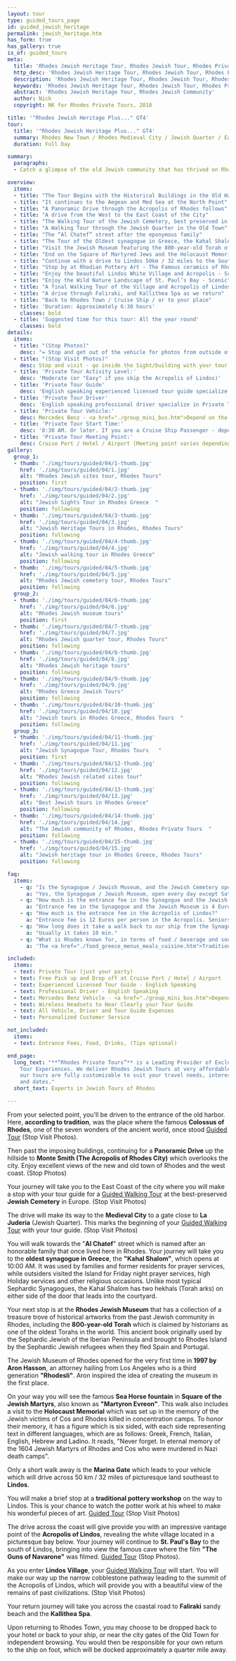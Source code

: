 ```yaml
---
layout: tour
type: guided_tours_page
id: guided_jewish_heritage
permalink: jewish_heritage.htm
has_form: true
has_gallery: true
is_of: guided_tours
meta:
  title: 'Rhodes Jewish Heritage Tour, Rhodes Jewish Tour, Rhodes Private Tours'
  http_desc: 'Rhodes Jewish Heritage Tour, Rhodes Jewish Tour, Rhodes Private Tours'
  description: 'Rhodes Jewish Heritage Tour, Rhodes Jewish Tour, Rhodes Private Tours'
  keywords: 'Rhodes Jewish Heritage Tour, Rhodes Jewish Tour, Rhodes Private Tours'
  abstract: 'Rhodes Jewish Heritage Your, Rhodes Jewish Community'
  author: Nick
  copyright: NK for Rhodes Private Tours, 2018

title: '"Rhodes Jewish Heritage Plus..." GT4'
tour:
  title: '"Rhodes Jewish Heritage Plus..." GT4'
  summary: Rhodes New Town / Rhodes Medieval City / Jewish Quarter / East Coast of the Island / Village and Acropolis of Lindos
  duration: Full Day

summary:
  paragraphs:
  - Catch a glimpse of the old Jewish community that has thrived on Rhodes for centuries. Visit the Jewish Quarter in the medieval city for greater insights about what life was like for the people that lived there. Unlock the mysteries of early life in Rhodes by ending your trip with an exciting visit to Lindos, where another chapter of history is quietly tucked away waiting to be relived once again. 

overview:
  items:
  - title: "The Tour Begins with the Historical Buildings in the Old Harbor"
  - title: "It continues to the Aegean and Med Sea at the North Point"
  - title: "A Panoramic Drive through the Acropolis of Rhodes follows"
  - title: "A drive from the West to the East Coast of the City"
  - title: "The Walking Tour of the Jewish Cemetery, best preserved in Europe"
  - title: "A Walking Tour through the Jewish Quarter in the Old Town"
  - title: "The “Al Chatef” street after the eponymous family"
  - title: "The Tour of the Oldest synagogue in Greece, the Kahal Shalom"
  - title: "Visit the Jewish Museum featuring the 800-year-old Torah of Rhodes"
  - title: "End on the Square of Martyred Jews and the Holocaust Memorial"
  - title: "Continue with a drive to Lindos 50km / 32 miles to the Southeast"
  - title: "Stop by at Rhodian Pottery Art - The Famous ceramics of Rhodes"
  - title: "Enjoy the beautiful Lindos White Village and Acropolis - Scenic"
  - title: "Enjoy the Wild Nature Landscape of St. Paul’s Bay - Scenic"
  - title: "A final Walking Tour of the Village and Acropolis of Lindos - Top Landmark"
  - title: "A drive through Faliraki, and Kallithea Spa as we return"
  - title: "Back to Rhodes Town / Cruise Ship / or to your place"
  - title: 'Duration: Approximately 6:30 hours'
    classes: bold
  - title: 'Suggested time for this tour: All the year round'
    classes: bold
details:
  items:
  - title: "(Stop Photos)"
    desc: "= Stop and get out of the vehicle for photos from outside of the Sight/Building <u>Guided Tour</u> (stay close to vehicle)"
  - title: "(Stop Visit Photos)"
    desc: Stop and visit - go inside the Sight/building with your tour guide for photos and <u>Guided Walking Tour</u>
  - title: 'Private Tour Activity Level:'
    desc: 'Moderate (or "Easy" if you skip the Acropolis of Lindos)'
  - title: 'Private Tour Guide'
    desc: 'English speaking experienced licensed tour guide specialize in Private Tours'
  - title: 'Private Tour Driver'
    desc: 'English speaking professional driver specialize in Private Tours'
  - title: 'Private Tour Vehicle:'
    desc: Mercedes Benz - <a href="./group_mini_bus.htm">Depend on the size of your group</a>
  - title: 'Private Tour Start Time:'
    desc: '8:30 AM. Or later. If you are a Cruise Ship Passenger - depend on your cruise ship dock time.'
  - title: 'Private Tour Meeting Point:'
    desc: Cruise Port / Hotel / Airport (Meeting point varies depending on option booked)
gallery:
  group_1:
  - thumb: './img/tours/guided/04/1-thumb.jpg'
    href: './img/tours/guided/04/1.jpg'
    alt: "Rhodes Jewish sites tour, Rhodes Tours"
    position: first
  - thumb: './img/tours/guided/04/2-thumb.jpg'
    href: './img/tours/guided/04/2.jpg'
    alt: "Jewish Sights Tour in Rhodes Greece  "
    position: following
  - thumb: './img/tours/guided/04/3-thumb.jpg'
    href: './img/tours/guided/04/3.jpg'
    alt: "Jewish Heritage Tours in Rhodes, Rhodes Tours"
    position: following
  - thumb: './img/tours/guided/04/4-thumb.jpg'
    href: './img/tours/guided/04/4.jpg'
    alt: "Jewish walking tour in Rhodes Greece"
    position: following
  - thumb: './img/tours/guided/04/5-thumb.jpg'
    href: './img/tours/guided/04/5.jpg'
    alt: "Rhodes Jewish cemetery tour, Rhodes Tours"
    position: following
  group_2:
  - thumb: './img/tours/guided/04/6-thumb.jpg'
    href: './img/tours/guided/04/6.jpg'
    alt: "Rhodes Jewish museum tours"
    position: first
  - thumb: './img/tours/guided/04/7-thumb.jpg'
    href: './img/tours/guided/04/7.jpg'
    alt: "Rhodes Jewish quarter tour, Rhodes Tours"
    position: following
  - thumb: './img/tours/guided/04/8-thumb.jpg'
    href: './img/tours/guided/04/8.jpg'
    alt: "Rhodes Jewish heritage tours"
    position: following
  - thumb: './img/tours/guided/04/9-thumb.jpg'
    href: './img/tours/guided/04/9.jpg'
    alt: "Rhodes Greece Jewish Tours"
    position: following
  - thumb: './img/tours/guided/04/10-thumb.jpg'
    href: './img/tours/guided/04/10.jpg'
    alt: "Jewish tours in Rhodes Greece, Rhodes Tours  "
    position: following
  group_3:
  - thumb: './img/tours/guided/04/11-thumb.jpg'
    href: './img/tours/guided/04/11.jpg'
    alt: "Jewish Synagogue Tour, Rhodes Tours   "
    position: first
  - thumb: './img/tours/guided/04/12-thumb.jpg'
    href: './img/tours/guided/04/12.jpg'
    alt: "Rhodes Jewish related sites tour"
    position: following
  - thumb: './img/tours/guided/04/13-thumb.jpg'
    href: './img/tours/guided/04/13.jpg'
    alt: "Best Jewish tours in Rhodes Greece"
    position: following
  - thumb: './img/tours/guided/04/14-thumb.jpg'
    href: './img/tours/guided/04/14.jpg'
    alt: "The Jewish community of Rhodes, Rhodes Private Tours  "
    position: following
  - thumb: './img/tours/guided/04/15-thumb.jpg'
    href: './img/tours/guided/04/15.jpg'
    alt: "Jewish heritage tour in Rhodes Greece, Rhodes Tours"
    position: following

faq:
  items:
    - q: "Is the Synagogue / Jewish Museum, and the Jewish Cemetery open every day?"
      a: "Yes, the Synagogue / Jewish Museum, open every day except Saturdays - April to end of October 10:00 AM - 03:00 PM. The Jewish Cemetery open every day except Saturdays and Sundays 8:30 AM - 1:00 PM."
    - q: "How much is the entrance fee in the Synagogue and the Jewish Museum?"
      a: "Entrance fee in the Synagogue and the Jewish Museum is 4 Euros per person."
    - q: "How much is the entrance fee in the Acropolis of Lindos?"
      a: "Entrance fee is 12 Euros per person in the Acropolis. Seniors (with Id or Passport) 6 Euros per person. Children under 18 years old free. No charge to enter Lindos village."
    - q: "How long does it take a walk back to our ship from the Synagogue and the Jewish Quarter?"
      a: "Usually it takes 10 min."
    - q: "What is Rhodes known for, in terms of food / beverage and souvenirs? What's the one thing we shouldn't miss?"
      a: 'The <a href="./food_greece_menus_meals_cuisine.htm">Traditional Food of Rhodes</a>, <a href="./rhodes_wine_tours_wineries_greece.htm">Wines</a> and the famous handmade <a href="./handmade_pottery_greece.htm">Rhodes Pottery, Ceramics</a>.'

included:
  items:
  - text: Private Tour (just your party)
  - text: Free Pick up and Drop off at Cruise Port / Hotel / Airport
  - text: Experienced Licensed Tour Guide - English Speaking
  - text: Professional Driver - English Speaking
  - text: Mercedes Benz Vehicle - <a href="./group_mini_bus.htm">Depend on the size of your group</a>
  - text: Wireless Headsets to Hear Clearly your Tour Guide
  - text: All Vehicle, Driver and Tour Guide Expenses 
  - text: Personalized Customer Service 

not_included:
  items:
  - text: Entrance Fees, Food, Drinks, (Tips optional)

end_page:
  long_text: "**“Rhodes Private Tours”** is a Leading Provider of Exclusive and Personalized
    Tour Experiences. We deliver Rhodes Jewish Tours at very affordable rates. All
    our tours are fully customizable to suit your travel needs, interests, schedules,
    and dates."
  short_text: Experts in Jewish Tours of Rhodes

---
```

From your selected point, you'll be driven to the entrance of the old harbor. Here, **according to tradition**, was the place where the famous **Colossus of Rhodes**, one of the seven wonders of the ancient world, once stood <u>Guided Tour</u> (Stop Visit Photos).

Then past the imposing buildings, continuing for a **Panoramic Drive** up the hillside to **Monte Smith (The Acropolis of Rhodes City)** which overlooks the city. Enjoy excellent views of the new and old town of Rhodes and the west coast.  (Stop Photos)

Your journey will take you to the East Coast of the city where you will make a stop with your tour guide for a <u>Guided Walking Tour</u> at the best-preserved **Jewish Cemetery** in Europe. (Stop Visit Photos)

The drive will make its way to the **Medieval City** to a gate close to **La Juderia** (Jewish Quarter). This marks the beginning of your <u>Guided Walking Tour</u> with your tour guide. (Stop Visit Photos)

You will walk towards the "**Al Chatef**" street which is named after an honorable family that once lived here in Rhodes. Your journey will take you to the **oldest synagogue in Greece**, the **"Kahal Shalom"**, which opens at 10:00 AM. It was used by families and former residents for prayer services, while outsiders visited the Island for Friday night prayer services, high Holiday services and other religious occasions. Unlike most typical Sephardic Synagogues, the Kahal Shalom has two hekhals (Torah arks) on either side of the door that leads into the courtyard.

Your next stop is at the **Rhodes Jewish Museum** that has a collection of a treasure trove of historical artworks from the past Jewish community in Rhodes, including the **800-year-old Torah** which is claimed by historians as one of the oldest Torahs in the world. This ancient book originally used by the Sephardic Jewish of the Iberian Peninsula and brought to Rhodes Island by the Sephardic Jewish refugees when they fled Spain and Portugal.

The Jewish Museum of Rhodes opened for the very first time in **1997 by Aron Hasson**, an attorney hailing from Los Angeles who is a third generation **"Rhodesli"**. Aron inspired the idea of creating the museum in the first place.

On your way you will see the famous **Sea Horse fountain** in **Square of the Jewish Martyrs**, also known as **"Martyron Evreon"**. This walk also includes a visit to the **Holocaust Memorial** which was set up in the memory of the Jewish victims of Cos and Rhodes killed in concentration camps. To honor their memory, it has a figure which is six sided, with each side representing text in different languages, which are as follows: Greek, French, Italian, English, Hebrew and Ladino. It reads, "Never forget. In eternal memory of the 1604 Jewish Martyrs of Rhodes and Cos who were murdered in Nazi death camps".

Only a short walk away is the **Marina Gate** which leads to your vehicle which will drive across 50 km / 32 miles of picturesque land southeast to **Lindos**.

You will make a brief stop at a **traditional pottery workshop** on the way to Lindos. This is your chance to watch the potter work at his wheel to make his wonderful pieces of art. <u>Guided Tour</u> (Stop Visit Photos)

The drive across the coast will give provide you with an impressive vantage point of the **Acropolis of Lindos**, revealing the white village located in a picturesque bay below. Your journey will continue to **St. Paul's Bay** to the south of Lindos, bringing into view the famous cave where the film **"The Guns of Navarone"** was filmed. <u>Guided Tour</u> (Stop Photos).

As you enter **Lindos Village**, your <u>Guided Walking Tour</u> will start. You will make our way up the narrow cobblestone pathway leading to the summit of the Acropolis of Lindos, which will provide you with a beautiful view of the remains of past civilizations. (Stop Visit Photos)

Your return journey will take you across the coastal road to **Faliraki** sandy beach and the **Kallithea Spa**.

Upon returning to Rhodes Town, you may choose to be dropped back to your hotel or back to your ship, or near the city gates of the Old Town for independent browsing. You would then be responsible for your own return to the ship on foot, which will be docked approximately a quarter mile away.
